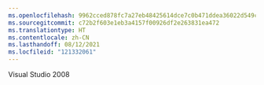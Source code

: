 ```yaml
---
ms.openlocfilehash: 9962cced878fc7a27eb48425614dce7c0b471ddea36022d549c3ba8aaa1dae2c
ms.sourcegitcommit: c72b2f603e1eb3a4157f00926df2e263831ea472
ms.translationtype: HT
ms.contentlocale: zh-CN
ms.lasthandoff: 08/12/2021
ms.locfileid: "121332061"
---
```

Visual Studio 2008
